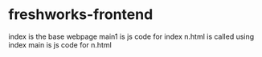 # freshworks-frontend
index is the base webpage
main1 is js code for index
n.html is called using index
main is js code for n.html
